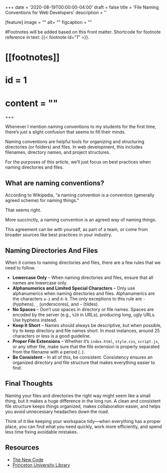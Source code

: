 +++
date = '2020-08-19T00:00:00-04:00'
draft = false
title = 'File Naming Conventions for Web Developers'
description = ''

[feature]
  image = ""
  alt= ""
  figcaption = ""

#Footnotes will be added based on this front matter. Shortcode for footnote reference in text: {{< footnote id="1" >}}.

# [[footnotes]]
#   id = 1
#   content = ""
+++

Whenever I mention naming conventions to my students for the first time, there’s just a slight confusion that seems to fill their minds.  

Naming conventions are helpful tools for organizing and structuring directories (or folders) and files. In web development, this includes filenames, directory names, and project structures.  

For the purposes of this article, we’ll just focus on best practices when naming directories and files.  

## What are naming conventions?  

According to Wikipedia, “a naming convention is a convention (generally agreed scheme) for naming things.”  

That seems right.  

More succinctly, a naming convention is an agreed way of naming things.  

This agreement can be with yourself, as part of a team, or come from broader sources like best practices in your industry.  

## Naming Directories And Files  

When it comes to naming directories and files, there are a few rules that we need to follow.  

- **Lowercase Only** – When naming directories and files, ensure that all names are lowercase only.  
- **Alphanumerics and Limited Special Characters** – Only use alphanumerics when naming directories and files. Alphanumerics are the characters `a-z` and `0-9`. The only exceptions to this rule are `-` (hyphens), `_` (underscores), and `~` (tildes).  
- **No Spaces** – Don’t use spaces in directory or file names. Spaces are encoded by the server (e.g., `%20` in URLs), producing long, ugly URLs. Use hyphens instead.  
- **Keep It Short** – Names should always be descriptive, but when possible, try to keep directory and file names short. In most instances, around 25 characters or less is a good guideline.  
- **Proper File Extensions** – Whether it’s `index.html`, `style.css`, `script.js`, or any other file, make sure that the file extension is properly separated from the filename with a period (`.`).  
- **Be Consistent** – In all of this, be consistent. Consistency ensures an organized directory and file structure that makes everything easier to find.  

## Final Thoughts  

Naming your files and directories the right way might seem like a small thing, but it makes a huge difference in the long run. A clean and consistent file structure keeps things organized, makes collaboration easier, and helps you avoid unnecessary headaches down the road.

Think of it like keeping your workspace tidy—when everything has a proper place, you can find what you need quickly, work more efficiently, and spend less time fixing avoidable mistakes. 

## Resources  

- [The New Code](https://web.archive.org/web/20220607172954/https://thenewcode.com/30/HTML-Naming-Conventions-and-File-Management)  
- [Princeton University Library](https://web.archive.org/web/20220607172954/https://libguides.princeton.edu/c.php?g=102546&p=930626)  
